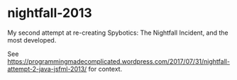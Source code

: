 # nightfall-2013
My second attempt at re-creating Spybotics: The Nightfall Incident, and the most developed.

See https://programmingmadecomplicated.wordpress.com/2017/07/31/nightfall-attempt-2-java-jsfml-2013/ for context.
